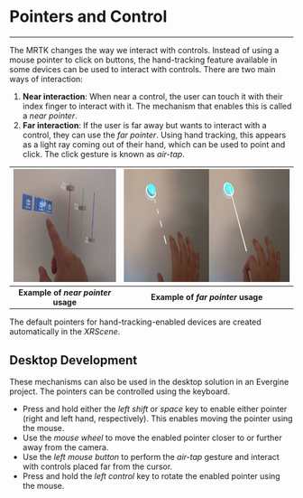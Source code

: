 # Pointers and Control
---
The MRTK changes the way we interact with controls. Instead of using a mouse pointer to click on buttons, the hand-tracking feature available in some devices can be used to interact with controls.
There are two main ways of interaction:
1. **Near interaction**: When near a control, the user can touch it with their index finger to interact with it. The mechanism that enables this is called a *near pointer*.
2. **Far interaction**: If the user is far away but wants to interact with a control, they can use the *far pointer*. Using hand tracking, this appears as a light ray coming out of their hand, which can be used to point and click. The click gesture is known as *air-tap*.

|<img alt="Near pointer" src="images/near_pointer.png" height="200">|<img alt="Far pointer" src="images/far_pointer.png" height="200">|
|:--:|:--:|
| **Example of *near pointer* usage** | **Example of *far pointer* usage** |

The default pointers for hand-tracking-enabled devices are created automatically in the *XRScene*.

## Desktop Development
These mechanisms can also be used in the desktop solution in an Evergine project. The pointers can be controlled using the keyboard.
- Press and hold either the *left shift* or *space* key to enable either pointer (right and left hand, respectively). This enables moving the pointer using the mouse.
- Use the *mouse wheel* to move the enabled pointer closer to or further away from the camera.
- Use the *left mouse button* to perform the *air-tap* gesture and interact with controls placed far from the cursor.
- Press and hold the *left control* key to rotate the enabled pointer using the mouse.